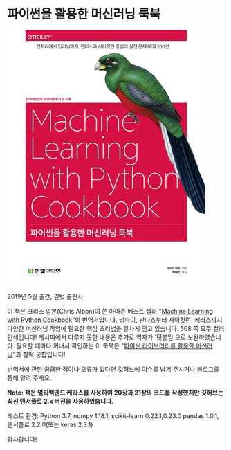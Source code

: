# 파이썬을 활용한 머신러닝 쿡북

![커버 이미지](./cover.jpg)

2019년 5월 출간, 길벗 출판사

이 책은 크리스 알본(Chris Albon)이 쓴 아마존 베스트 셀러 "[Machine Learning with Python Cookbook](https://www.amazon.com/Machine-Learning-Python-Cookbook-Preprocessing/dp/1491989386/)"의 번역서입니다. 넘파이, 판다스부터 사이킷런, 케라스까지 다양한 머신러닝 작업에 필요한 핵심 조리법을 알차게 담고 있습니다. 508 쪽 모두 컬러 인쇄입니다! 레시피에서 다루지 못한 내용은 추가로 역자가 '덧붙임'으로 보완하였습니다. 필요할 때마다 꺼내서 확인하는 이 쿡북은 "[파이썬 라이브러리를 활용한 머신러닝](https://tensorflow.blog/개정판-파이썬-라이브러리를-활용한-머신러닝/)"과 찰떡 궁합입니다!


번역서에 관한 궁금한 점이나 오류가 있다면 깃허브에 이슈를 남겨 주시거나 [블로그](https://bit.ly/ml-cookbook)를 통해 알려 주세요.


**Note: 책은 멀티백엔드 케라스를 사용하여 20장과 21장의 코드를 작성했지만 깃허브는 최신 텐서플로 2.x 버전을 사용하였습니다.**


테스트 환경: Python 3.7, numpy 1.18.1, scikit-learn 0.22.1,0.23.0 pandas 1.0.1, 텐서플로 2.2.0(또는 keras 2.3.1)


감사합니다!
